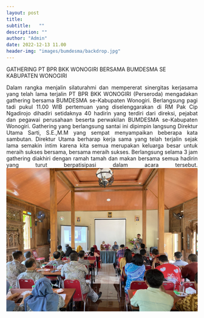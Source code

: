 ```yaml
---
layout: post
title: 
subtitle:   ""
description: ""
author: "Admin"
date: 2022-12-13 11.00
header-img: "images/bumdesma/backdrop.jpg"
---
```


GATHERING PT BPR BKK WONOGIRI BERSAMA BUMDESMA SE KABUPATEN WONOGIRI

<div style="text-align: justify;">
Dalam rangka menjalin silaturahmi dan mempererat sinergitas kerjasama yang telah lama terjalin PT BPR BKK WONOGIRI (Perseroda) mengadakan gathering bersama BUMDESMA se-Kabupaten Wonogiri. Berlangsung pagi tadi pukul 11.00 WIB pertemuan yang diselenggarakan di RM Pak Cip Ngadirojo dihadiri setidaknya 40 hadirin yang terdiri dari direksi, pejabat dan pegawai perusahaan beserta perwakilan BUMDESMA se-Kabupaten Wonogiri. Gathering yang berlangsung santai ini dipimpin langsung Direktur Utama Sarti, S.E.,M.M yang sempat menyampaikan beberapa kata sambutan. Direktur Utama berharap kerja sama yang telah terjalin sejak lama semakin intim karena kita semua merupakan keluarga besar untuk meraih sukses bersama, bersama meraih sukses. Berlangsung selama 3 jam gathering diakhiri dengan ramah tamah dan makan bersama semua hadirin yang turut berpatisipasi dalam acara tersebut.

<img src="/images/bumdesma/headbumdes.jpg" class="img-responsive img-centered" alt="">







